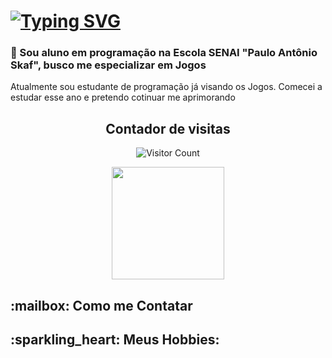 <h1 aling="left"> <a href="https://git.io/typing-svg"><img src="https://readme-typing-svg.demolab.com?font=Merriweather&weight=300&duration=2000&pause=2000&color=F5F5F5&vCenter=true&random=false&width=435&lines=Ol%C3%A1%2C+meu+chamo+Arthur!+%F0%9F%91%8B;Bem+vindo+ao+meu+perfil+do+Github!+%F0%9F%98%8A" alt="Typing SVG" /></a></h1>

### 🔭 Sou aluno em programação na Escola SENAI "Paulo Antônio Skaf", busco me especializar em Jogos

<div>
  <p>Atualmente sou estudante de programação já visando os Jogos.
    Comecei a estudar esse ano e pretendo cotinuar me aprimorando</p>
</div>


<!--
**DRagon-pixe/DRagon-pixe** is a ✨ _special_ ✨ repository because its `README.md` (this file) appears on your GitHub profile.

Here are some ideas to get you started:

- 🔭 I’m currently working on ...
- 🌱 I’m currently learning ...
- 👯 I’m looking to collaborate on ...
- 🤔 I’m looking for help with ...
- 💬 Ask me about ...
- 📫 How to reach me: ...
- 😄 Pronouns: ...
- ⚡ Fun fact: ...
-->


<div align="center">
  <h2>Contador de visitas</h2> 
  
  ![Visitor Count](https://profile-counter.glitch.me/Dragon-pixe/count.svg)  

 <!-- ![Snake animation](https://github.com/odirlei-assis/odirlei-assis/blob/output/github-contribution-grid-snake.svg) -->
  
</div>

<div align="center">
  <img height="180em" src="https://github-readme-stats.vercel.app/api/top-langs/?username=Dragon-pixe&layout=compact&langs_count=7&theme=dark"/>
</div>

<h2>:mailbox: Como me Contatar</h2>


<h2>:sparkling_heart: Meus Hobbies:</h2>



